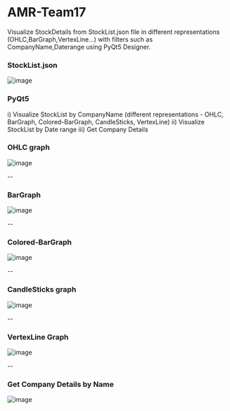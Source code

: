 # AMR-Team17
 Visualize StockDetails from StockList.json file in different representations (OHLC,BarGraph,VertexLine...) with filters such as CompanyName,Daterange using PyQt5 Designer.

### StockList.json
![image](https://user-images.githubusercontent.com/69417101/148021594-31d382f9-7808-4f2d-90b3-ed5fec30e8c4.png)

### PyQt5
 i) Visualize StockList by CompanyName (different representations - OHLC, BarGraph, Colored-BarGraph, CandleSticks, VertexLine)
 ii) Visualize StockList by Date range
 iii) Get Company Details

### OHLC graph
![image](https://user-images.githubusercontent.com/69417101/148022461-bdfe7ae8-63ed-40ba-b406-6044b1bafffd.png)

--

### BarGraph
![image](https://user-images.githubusercontent.com/69417101/148022600-3f26ee9a-ca3b-42d7-993e-34cd70d2d1b6.png)

--

### Colored-BarGraph
![image](https://user-images.githubusercontent.com/69417101/148022575-a6c58c44-15c3-494b-b826-65b9e36fb205.png)

--

### CandleSticks graph
![image](https://user-images.githubusercontent.com/69417101/148022560-23857eee-b343-40cf-a02e-e75efa2cd175.png)

--

### VertexLine Graph
![image](https://user-images.githubusercontent.com/69417101/148022540-06a10b23-be6e-4b57-850e-f3988567cc48.png)

--

### Get Company Details by Name
![image](https://user-images.githubusercontent.com/69417101/148023488-d7e58f31-26bb-41ee-b7d9-93266cd9dbf0.png)







